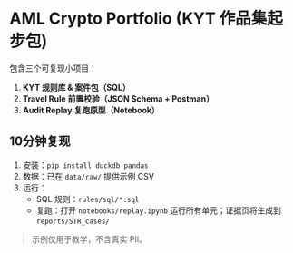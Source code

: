 # AML Crypto Portfolio (KYT 作品集起步包)

包含三个可复现小项目：
1) **KYT 规则库 & 案件包（SQL）**
2) **Travel Rule 前置校验（JSON Schema + Postman）**
3) **Audit Replay 复跑原型（Notebook）**

## 10分钟复现
1. 安装：`pip install duckdb pandas`
2. 数据：已在 `data/raw/` 提供示例 CSV
3. 运行：
   - SQL 规则：`rules/sql/*.sql`
   - 复跑：打开 `notebooks/replay.ipynb` 运行所有单元；证据页将生成到 `reports/STR_cases/`

> 示例仅用于教学，不含真实 PII。
